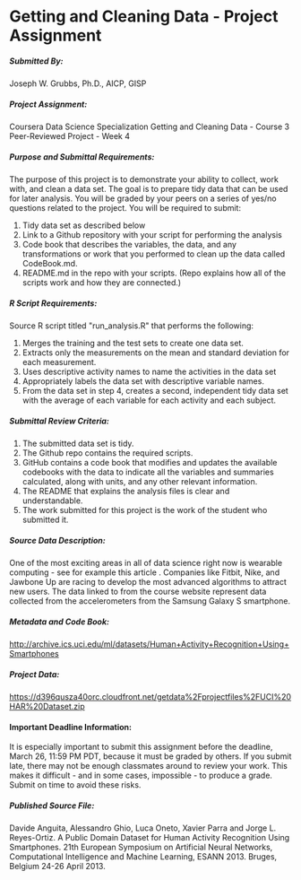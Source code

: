 # Getting and Cleaning Data - Project Assignment

##### Submitted By:
Joseph W. Grubbs, Ph.D., AICP, GISP

##### Project Assignment:
Coursera Data Science Specialization
Getting and Cleaning Data - Course 3
Peer-Reviewed Project - Week 4

##### Purpose and Submittal Requirements:
The purpose of this project is to demonstrate your ability to collect, work with, and clean a data set. The goal is to prepare tidy data that can be used for later analysis. You will be graded by your peers on a series of yes/no questions related to the project. You will be required to submit: 

1. Tidy data set as described below
2. Link to a Github repository with your script for performing the analysis
3. Code book that describes the variables, the data, and any transformations or work that you performed to clean up the data called CodeBook.md. 
4. README.md in the repo with your scripts. (Repo explains how all of the scripts work and how they are connected.)

##### R Script Requirements:
Source R script titled "run_analysis.R" that performs the following:
1. Merges the training and the test sets to create one data set.
2. Extracts only the measurements on the mean and standard deviation for each measurement.
3. Uses descriptive activity names to name the activities in the data set
4. Appropriately labels the data set with descriptive variable names.
5. From the data set in step 4, creates a second, independent tidy data set with the average of each variable for each activity and each subject.

##### Submittal Review Criteria:
1. The submitted data set is tidy.
2. The Github repo contains the required scripts.
3. GitHub contains a code book that modifies and updates the available codebooks with the data to indicate all the variables and summaries calculated, along with units, and any other relevant information.
4. The README that explains the analysis files is clear and understandable.
5. The work submitted for this project is the work of the student who submitted it.

##### Source Data Description:
One of the most exciting areas in all of data science right now is wearable computing - see for example this article . Companies like Fitbit, Nike, and Jawbone Up are racing to develop the most advanced algorithms to attract new users. The data linked to from the course website represent data collected from the accelerometers from the Samsung Galaxy S smartphone. 

##### Metadata and Code Book:

http://archive.ics.uci.edu/ml/datasets/Human+Activity+Recognition+Using+Smartphones

##### Project Data:

https://d396qusza40orc.cloudfront.net/getdata%2Fprojectfiles%2FUCI%20HAR%20Dataset.zip

#### Important Deadline Information:
It is especially important to submit this assignment before the deadline, March 26, 11:59 PM PDT, because it must be graded by others. If you submit late, there may not be enough classmates around to review your work. This makes it difficult - and in some cases, impossible - to produce a grade. Submit on time to avoid these risks.

##### Published Source File: 
Davide Anguita, Alessandro Ghio, Luca Oneto, Xavier Parra and Jorge L. Reyes-Ortiz. A Public Domain Dataset for Human Activity Recognition Using Smartphones. 21th European Symposium on Artificial Neural Networks, Computational Intelligence and Machine Learning, ESANN 2013. Bruges, Belgium 24-26 April 2013.







